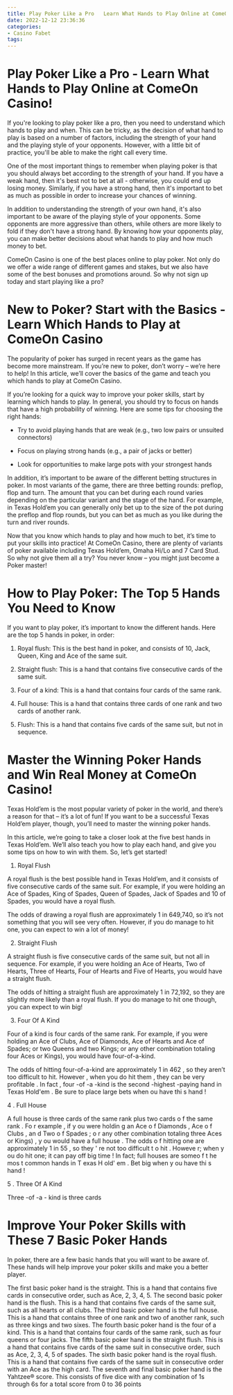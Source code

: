 ```yaml
---
title: Play Poker Like a Pro   Learn What Hands to Play Online at ComeOn Casino!
date: 2022-12-12 23:36:36
categories:
- Casino Fabet
tags:
---
```



#  Play Poker Like a Pro - Learn What Hands to Play Online at ComeOn Casino!

If you're looking to play poker like a pro, then you need to understand which hands to play and when. This can be tricky, as the decision of what hand to play is based on a number of factors, including the strength of your hand and the playing style of your opponents. However, with a little bit of practice, you'll be able to make the right call every time.

One of the most important things to remember when playing poker is that you should always bet according to the strength of your hand. If you have a weak hand, then it's best not to bet at all - otherwise, you could end up losing money. Similarly, if you have a strong hand, then it's important to bet as much as possible in order to increase your chances of winning.

In addition to understanding the strength of your own hand, it's also important to be aware of the playing style of your opponents. Some opponents are more aggressive than others, while others are more likely to fold if they don't have a strong hand. By knowing how your opponents play, you can make better decisions about what hands to play and how much money to bet.

ComeOn Casino is one of the best places online to play poker. Not only do we offer a wide range of different games and stakes, but we also have some of the best bonuses and promotions around. So why not sign up today and start playing like a pro?

#  New to Poker? Start with the Basics - Learn Which Hands to Play at ComeOn Casino

The popularity of poker has surged in recent years as the game has become more mainstream. If you’re new to poker, don’t worry – we’re here to help! In this article, we’ll cover the basics of the game and teach you which hands to play at ComeOn Casino.

If you’re looking for a quick way to improve your poker skills, start by learning which hands to play. In general, you should try to focus on hands that have a high probability of winning. Here are some tips for choosing the right hands:

- Try to avoid playing hands that are weak (e.g., two low pairs or unsuited connectors)

- Focus on playing strong hands (e.g., a pair of jacks or better)

- Look for opportunities to make large pots with your strongest hands

In addition, it’s important to be aware of the different betting structures in poker. In most variants of the game, there are three betting rounds: preflop, flop and turn. The amount that you can bet during each round varies depending on the particular variant and the stage of the hand. For example, in Texas Hold’em you can generally only bet up to the size of the pot during the preflop and flop rounds, but you can bet as much as you like during the turn and river rounds.

Now that you know which hands to play and how much to bet, it’s time to put your skills into practice! At ComeOn Casino, there are plenty of variants of poker available including Texas Hold’em, Omaha Hi/Lo and 7 Card Stud. So why not give them all a try? You never know – you might just become a Poker master!

#  How to Play Poker: The Top 5 Hands You Need to Know

If you want to play poker, it’s important to know the different hands. Here are the top 5 hands in poker, in order:

1. Royal flush: This is the best hand in poker, and consists of 10, Jack, Queen, King and Ace of the same suit.

2. Straight flush: This is a hand that contains five consecutive cards of the same suit.

3. Four of a kind: This is a hand that contains four cards of the same rank.

4. Full house: This is a hand that contains three cards of one rank and two cards of another rank.

5. Flush: This is a hand that contains five cards of the same suit, but not in sequence.

#  Master the Winning Poker Hands and Win Real Money at ComeOn Casino!

Texas Hold’em is the most popular variety of poker in the world, and there’s a reason for that – it’s a lot of fun! If you want to be a successful Texas Hold’em player, though, you’ll need to master the winning poker hands.

In this article, we’re going to take a closer look at the five best hands in Texas Hold’em. We’ll also teach you how to play each hand, and give you some tips on how to win with them. So, let’s get started!

1. Royal Flush

A royal flush is the best possible hand in Texas Hold’em, and it consists of five consecutive cards of the same suit. For example, if you were holding an Ace of Spades, King of Spades, Queen of Spades, Jack of Spades and 10 of Spades, you would have a royal flush.

The odds of drawing a royal flush are approximately 1 in 649,740, so it’s not something that you will see very often. However, if you do manage to hit one, you can expect to win a lot of money!

2. Straight Flush

A straight flush is five consecutive cards of the same suit, but not all in sequence. For example, if you were holding an Ace of Hearts, Two of Hearts, Three of Hearts, Four of Hearts and Five of Hearts, you would have a straight flush.

The odds of hitting a straight flush are approximately 1 in 72,192, so they are slightly more likely than a royal flush. If you do manage to hit one though, you can expect to win big!

3. Four Of A Kind

Four of a kind is four cards of the same rank. For example, if you were holding an Ace of Clubs, Ace of Diamonds, Ace of Hearts and Ace of Spades; or two Queens and two Kings; or any other combination totaling four Aces or Kings), you would have four-of-a-kind.

The odds of hitting four-of-a-kind are approximately 1 in 462 , so they aren’t too difficult to hit. However , when you do hit them , they can be very profitable . In fact , four -of -a -kind is the second -highest -paying hand in Texas Hold'em . Be sure to place large bets when ou have thi s hand !


4 . Full House 

A full house is three cards of the same rank plus two cards o f the same rank . Fo r example , if y ou were holdin g an Ace o f Diamonds , Ace o f Clubs , an d Two o f Spades ; o r any other combination totaling three Aces or Kings) , y ou would have a full house . The odds o f hitting one are approximately 1 in 55 , so they ' re not too difficult t o hit . Howeve r; when y ou do hit one; it can pay off big time ! In fact; full houses are someo f t he mos t common hands in T exas H old' em . Bet big when y ou have thi s hand ! 

5 . Three Of A Kind 

Three -of -a - kind is three cards

#  Improve Your Poker Skills with These 7 Basic Poker Hands

In poker, there are a few basic hands that you will want to be aware of. These hands will help improve your poker skills and make you a better player.

The first basic poker hand is the straight. This is a hand that contains five cards in consecutive order, such as Ace, 2, 3, 4, 5. The second basic poker hand is the flush. This is a hand that contains five cards of the same suit, such as all hearts or all clubs. The third basic poker hand is the full house. This is a hand that contains three of one rank and two of another rank, such as three kings and two sixes. The fourth basic poker hand is the four of a kind. This is a hand that contains four cards of the same rank, such as four queens or four jacks. The fifth basic poker hand is the straight flush. This is a hand that contains five cards of the same suit in consecutive order, such as Ace, 2, 3, 4, 5 of spades. The sixth basic poker hand is the royal flush. This is a hand that contains five cards of the same suit in consecutive order with an Ace as the high card. The seventh and final basic poker hand is the Yahtzee® score. This consists of five dice with any combination of 1s through 6s for a total score from 0 to 36 points